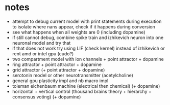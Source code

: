 # notes

- attempt to debug current model with print statements during execution to isolate where nans appear, check if it happens during conversion
- see what happens when all weights are 0 (including dopamine)
- if still cannot debug, combine spike train and izhikevich neuron into one neuronal model and try that
- if that does not work try using LIF (check kernel) instead of izhikevich or rent amd or intel gpu (cudo?)
- two compartment model with ion channels + point attractor + dopamine
- ring attractor + point attractor + dopamine
- grid attractor (+ point attractor + dopamine)
- serotonin model or other neurotransmitter (acetylcholine)
- general gpu plasticity impl and nb macro impl
- toleman eichenbaum machine (electrical then chemical) (+ dopamine)
- horizontal + vertical control (thousand brains theory + hierarchy + consensus voting) (+ dopamine)
